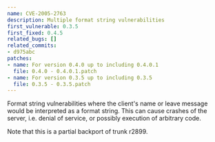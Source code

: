 ```yaml
---
name: CVE-2005-2763
description: Multiple format string vulnerabilities
first_vulnerable: 0.3.5
first_fixed: 0.4.5
related_bugs: []
related_commits:
- d975abc
patches:
- name: For version 0.4.0 up to including 0.4.0.1
  file: 0.4.0 - 0.4.0.1.patch
- name: For version 0.3.5 up to including 0.3.5
  file: 0.3.5 - 0.3.5.patch
---
```


Format string vulnerabilities where the client's name or leave message would
be interpreted as a format string. This can cause crashes of the server, i.e.
denial of service, or possibly execution of arbitrary code.

Note that this is a partial backport of trunk r2899.
